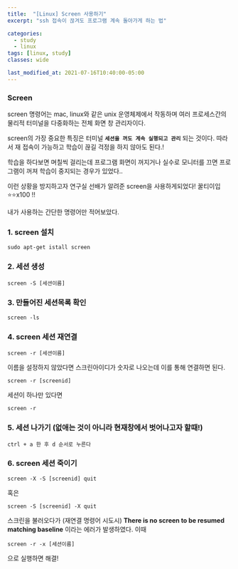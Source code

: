 ```yaml
---
title:  "[Linux] Screen 사용하기"
excerpt: "ssh 접속이 끊겨도 프로그램 계속 돌아가게 하는 법"

categories:
  - study
  - linux
tags: [linux, study]
classes: wide

last_modified_at: 2021-07-16T10:40:00-05:00
---
```


### Screen

screen 명령어는 mac, linux와 같은 unix 운영체제에서 작동하며 여러 프로세스간의 물리적 터미널을 다중화하는 전체 화면 창 관리자이다.

screen의 가장 중요한 특징은 터미널 **`세션을 꺼도 계속 실행되고 관리`** 되는 것이다. 따라서 재 접속이 가능하고 학습이 끊길 걱정을 하지 않아도 된다.!


학습을 하다보면 며칠씩 걸리는데 프로그램 화면이 꺼지거나 실수로 모니터를 끄면 프로그램이 꺼져 학습이 중지되는 경우가 있었다.. 

이런 상황을 방지하고자 연구실 선배가 알려준 screen을 사용하게되었다! 꿀티이입 ⭐️⭐️x100 !!

내가 사용하는 간단한 명령어만 적어보았다.

### 1. screen 설치
~~~
sudo apt-get istall screen
~~~

### 2. 세션 생성
~~~
screen -S [세션이름]
~~~

### 3. 만들어진 세션목록 확인
~~~
screen -ls
~~~

### 4. screen 세션 재연결
~~~
screen -r [세션이름]
~~~

이름을 설정하지 않았다면 스크린아이디가 숫자로 나오는데 이를 통해 연결하면 된다.

~~~
screen -r [screenid]
~~~

세션이 하나만 있다면
~~~
screen -r
~~~

### 5. 세션 나가기 (없애는 것이 아니라 현재창에서 벗어나고자 할때!)
~~~
ctrl + a 한 후 d 순서로 누른다
~~~

### 6. screen 세션 죽이기
~~~
screen -X -S [screenid] quit
~~~ 
혹은
~~~
screen -S [screenid] -X quit
~~~


스크린을 불러오다가 (재연결 명령어 시도시) **There is no screen to be resumed matching baseline** 이라는 에러가 발생하였다. 이때 

~~~
screen -r -x [세션이름]
~~~ 

으로 실행하면 해결!
